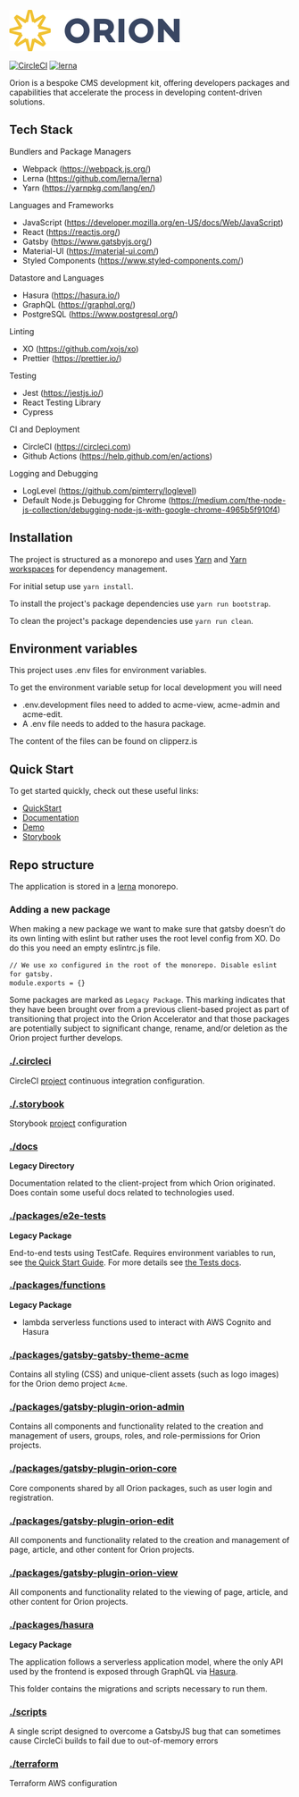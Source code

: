[![Logo][logo-img]][docs]

[![CircleCI](https://circleci.com/gh/nearform/orion.svg?style=svg&circle-token=0ce58bd80ab2db1fd16b1eca28dba58c62588a74)](https://circleci.com/gh/nearform/orion)
[![lerna](https://img.shields.io/badge/maintained%20with-lerna-cc00ff.svg)](https://lernajs.io/)

Orion is a bespoke CMS development kit, offering developers packages and capabilities that accelerate the process in developing content-driven solutions.

## Tech Stack

Bundlers and Package Managers

- Webpack (https://webpack.js.org/)
- Lerna (https://github.com/lerna/lerna)
- Yarn (https://yarnpkg.com/lang/en/)

Languages and Frameworks

- JavaScript (https://developer.mozilla.org/en-US/docs/Web/JavaScript)
- React (https://reactjs.org/)
- Gatsby (https://www.gatsbyjs.org/)
- Material-UI (https://material-ui.com/)
- Styled Components (https://www.styled-components.com/)

Datastore and Languages

- Hasura (https://hasura.io/)
- GraphQL (https://graphql.org/)
- PostgreSQL (https://www.postgresql.org/)

Linting

- XO (https://github.com/xojs/xo)
- Prettier (https://prettier.io/)

Testing

- Jest (https://jestjs.io/)
- React Testing Library
- Cypress

CI and Deployment

- CircleCI (https://circleci.com)
- Github Actions (https://help.github.com/en/actions)

Logging and Debugging

- LogLevel (https://github.com/pimterry/loglevel)
- Default Node.js Debugging for Chrome (https://medium.com/the-node-js-collection/debugging-node-js-with-google-chrome-4965b5f910f4)

## Installation

The project is structured as a monorepo and uses [Yarn](https://yarnpkg.com/lang/en/) and [Yarn workspaces](https://yarnpkg.com/en/docs/workspaces) for dependency management.

For initial setup use `yarn install`.

To install the project's package dependencies use `yarn run bootstrap`.

To clean the project's package dependencies use `yarn run clean`.

## Environment variables

This project uses .env files for environment variables.

To get the environment variable setup for local development you will need

- .env.development files need to added to acme-view, acme-admin and acme-edit.
- A .env file needs to added to the hasura package.

The content of the files can be found on clipperz.is

## Quick Start

To get started quickly, check out these useful links:

- [QuickStart](https://github.com/nearform/orion/tree/master/docs/quick-start)
- [Documentation][docs]
- [Demo](https://orion.nearform.com)
- [Storybook](https://orion-storybook.nearform.com)

## Repo structure

The application is stored in a [lerna](https://github.com/lerna/lerna) monorepo.

### Adding a new package

When making a new package we want to make sure that gatsby doesn’t do its own linting with eslint but rather uses the root level config from XO. Do do this you need an empty eslintrc.js file.

```lang javascript
// We use xo configured in the root of the monorepo. Disable eslint for gatsby.
module.exports = {}
```

Some packages are marked as `Legacy Package`. This marking indicates that they have been brought over from a previous
client-based project as part of transitioning that project into the Orion Accelerator and that those packages are potentially
subject to significant change, rename, and/or deletion as the Orion project further develops.

### [./.circleci](./.circleci)

CircleCI [project](https://circleci.com/gh/nearform/orion) continuous integration configuration.

### [./.storybook](./.storybook)

Storybook [project](https://orion-storybook.nearform.com) configuration

### [./docs](./docs)

**Legacy Directory**

Documentation related to the client-project from which Orion originated. Does contain some useful docs related to technologies used.

### [./packages/e2e-tests](./packages/e2e-tests)

**Legacy Package**

End-to-end tests using TestCafe. Requires environment variables to run, see
[the Quick Start Guide](/docs/quick-start#2-configure). For more details see [the Tests docs](/docs/tests#end-to-end-tests).

### [./packages/functions](./packages/functions)

**Legacy Package**

- lambda serverless functions used to interact with AWS Cognito and Hasura

### [./packages/gatsby-gatsby-theme-acme](./packages/gatsby-gatsby-theme-acme)

Contains all styling (CSS) and unique-client assets (such as logo images) for the Orion demo project `Acme`.

### [./packages/gatsby-plugin-orion-admin](./packages/gatsby-plugin-orion-admin)

Contains all components and functionality related to the creation and management of users, groups, roles,
and role-permissions for Orion projects.

### [./packages/gatsby-plugin-orion-core](./packages/gatsby-plugin-orion-core)

Core components shared by all Orion packages, such as user login and registration.

### [./packages/gatsby-plugin-orion-edit](./packages/gatsby-plugin-orion-edit)

All components and functionality related to the creation and management of page, article, and other content
for Orion projects.

### [./packages/gatsby-plugin-orion-view](./packages/gatsby-plugin-orion-view)

All components and functionality related to the viewing of page, article, and other content for Orion projects.

### [./packages/hasura](./packages/hasura)

**Legacy Package**

The application follows a serverless application model, where the only API used by the frontend is exposed through GraphQL via [Hasura](https://hasura.io).

This folder contains the migrations and scripts necessary to run them.

### [./scripts](./scripts)

A single script designed to overcome a GatsbyJS bug that can sometimes cause CircleCi builds to fail due to out-of-memory errors

### [./terraform](./terraform)

Terraform AWS configuration

[logo-img]: docs/images/Accel_Logo_Orion.svg
[docs]: https://nf-orion.netlify.com/#/
